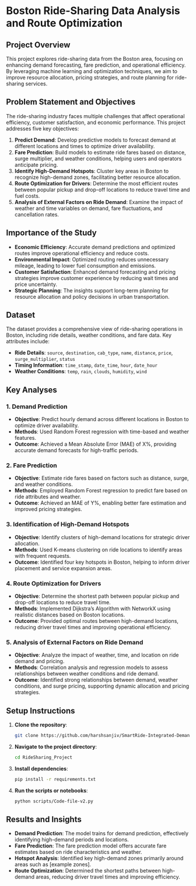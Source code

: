 # Boston Ride-Sharing Data Analysis and Route Optimization

## Project Overview
This project explores ride-sharing data from the Boston area, focusing on enhancing demand forecasting, fare prediction, and operational efficiency. By leveraging machine learning and optimization techniques, we aim to improve resource allocation, pricing strategies, and route planning for ride-sharing services.

## Problem Statement and Objectives

The ride-sharing industry faces multiple challenges that affect operational efficiency, customer satisfaction, and economic performance. This project addresses five key objectives:

1. **Predict Demand**: Develop predictive models to forecast demand at different locations and times to optimize driver availability.
2. **Fare Prediction**: Build models to estimate ride fares based on distance, surge multiplier, and weather conditions, helping users and operators anticipate pricing.
3. **Identify High-Demand Hotspots**: Cluster key areas in Boston to recognize high-demand zones, facilitating better resource allocation.
4. **Route Optimization for Drivers**: Determine the most efficient routes between popular pickup and drop-off locations to reduce travel time and fuel costs.
5. **Analysis of External Factors on Ride Demand**: Examine the impact of weather and time variables on demand, fare fluctuations, and cancellation rates.

## Importance of the Study

- **Economic Efficiency**: Accurate demand predictions and optimized routes improve operational efficiency and reduce costs.
- **Environmental Impact**: Optimized routing reduces unnecessary mileage, leading to lower fuel consumption and emissions.
- **Customer Satisfaction**: Enhanced demand forecasting and pricing strategies improve customer experience by reducing wait times and price uncertainty.
- **Strategic Planning**: The insights support long-term planning for resource allocation and policy decisions in urban transportation.

## Dataset

The dataset provides a comprehensive view of ride-sharing operations in Boston, including ride details, weather conditions, and fare data. Key attributes include:

- **Ride Details**: `source`, `destination`, `cab_type`, `name`, `distance`, `price`, `surge_multiplier`, `status`
- **Timing Information**: `time_stamp`, `date_time`, `hour`, `date_hour`
- **Weather Conditions**: `temp`, `rain`, `clouds`, `humidity`, `wind`

## Key Analyses

### 1. Demand Prediction
- **Objective**: Predict hourly demand across different locations in Boston to optimize driver availability.
- **Methods**: Used Random Forest regression with time-based and weather features.
- **Outcome**: Achieved a Mean Absolute Error (MAE) of X%, providing accurate demand forecasts for high-traffic periods.

### 2. Fare Prediction
- **Objective**: Estimate ride fares based on factors such as distance, surge, and weather conditions.
- **Methods**: Employed Random Forest regression to predict fare based on ride attributes and weather.
- **Outcome**: Achieved an MAE of Y%, enabling better fare estimation and improved pricing strategies.

### 3. Identification of High-Demand Hotspots
- **Objective**: Identify clusters of high-demand locations for strategic driver allocation.
- **Methods**: Used K-means clustering on ride locations to identify areas with frequent requests.
- **Outcome**: Identified four key hotspots in Boston, helping to inform driver placement and service expansion areas.

### 4. Route Optimization for Drivers
- **Objective**: Determine the shortest path between popular pickup and drop-off locations to reduce travel time.
- **Methods**: Implemented Dijkstra’s Algorithm with NetworkX using realistic distances based on Boston locations.
- **Outcome**: Provided optimal routes between high-demand locations, reducing driver travel times and improving operational efficiency.

### 5. Analysis of External Factors on Ride Demand
- **Objective**: Analyze the impact of weather, time, and location on ride demand and pricing.
- **Methods**: Correlation analysis and regression models to assess relationships between weather conditions and ride demand.
- **Outcome**: Identified strong relationships between demand, weather conditions, and surge pricing, supporting dynamic allocation and pricing strategies.

## Setup Instructions

1. **Clone the repository**:
    ```bash
    git clone https://github.com/harshsanjiv/SmartRide-Integrated-Demand-Forecasting-and-Route-Optimization-for-Ride-Sharing-Efficiency-.git
    ```

2. **Navigate to the project directory**:
    ```bash
    cd RideSharing_Project
    ```

3. **Install dependencies**:
    ```bash
    pip install -r requirements.txt
    ```

4. **Run the scripts or notebooks**:
    ```bash
    python scripts/Code-file-v2.py
    ```

## Results and Insights

- **Demand Prediction**: The model trains for demand prediction, effectively identifying high-demand periods and locations.
- **Fare Prediction**: The fare prediction model  offers accurate fare estimates based on ride characteristics and weather.
- **Hotspot Analysis**: Identified key high-demand zones primarily around areas such as [example zones].
- **Route Optimization**: Determined the shortest paths between high-demand areas, reducing driver travel times and improving efficiency.


